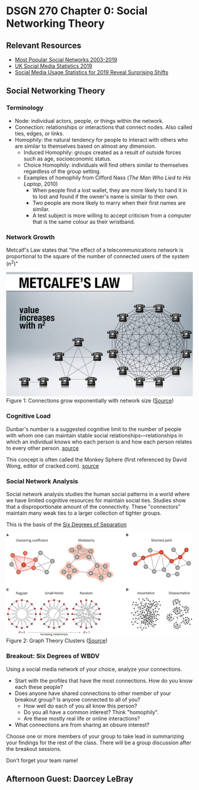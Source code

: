 # DSGN 270 Chapter 0: Social Networking Theory
## Relevant Resources
- [Most Popular Social Networks 2003-2019](https://youtu.be/aOymOiQdNaE)
- [UK Social Media Statistics 2019](https://youtu.be/lEzRHa5hQFA)
- [Social Media Usage Statistics for 2019 Reveal Surprising Shifts](https://www.convinceandconvert.com/social-media-research/social-media-usage-statistics/)

## Social Networking Theory
### Terminology
- Node: individual actors, people, or things within the network.
- Connection: relationships or interactions that connect nodes. Also called ties, edges, or links.
- Homophily: the natural tendency for people to interact with others who are similar to themselves based on almost any dimension. 
  - Induced Homophily: groups created as a result of outside forces such as age, socioeconomic status.
  - Choice Homophily: individuals will find others similar to themselves regardless of the group setting.
  - Examples of homophily from Cifford Nass (*The Man Who Lied to His Laptop*, 2010)
    - When people find a lost wallet, they are more likely to hand it in to lost and found if the owner's name is similar to their own.
    - Two people are more likely to marry when their first names are similar.
    - A test subject is more willing to accept criticism from a computer that is the same colour as their wristband.

### Network Growth
Metcalf's Law states that "the effect of a telecommunications network is proportional to the square of the number of connected users of the system (n<sup>2</sup>)"

![Infographic illustrating network diagrams at 2, 5 and 12 nodes](assets/metcalfs-law.jpg)
Figure 1: Connections grow exponentially with network size ([Source](https://medium.com/@embrkbusiness/knowledge-and-metcalfes-law-f0bc13a33db3))

### Cognitive Load
Dunbar's number is a suggested cognitive limit to the number of people with whom one can maintain stable social relationships—relationships in which an individual knows who each person is and how each person relates to every other person. [source](https://en.wikipedia.org/wiki/Dunbar%27s_number)

This concept is often called the Monkey Sphere (first referenced by David Wong, editor of cracked.com). [source](https://www.cracked.com/article_14990_what-monkeysphere.html)

### Social Network Analysis
Social network analysis studies the human social patterns in a world where we have limited cognitive resources for maintain social ties. Studies show that a disproportionate amount of the connectivity. These "connectors" maintain many weak ties to a larger collection of tighter groups.

This is the basis of the [Six Degrees of Separation](https://en.wikipedia.org/wiki/Six_degrees_of_separation)

![Summary of Graph Theory Terminolgy](assets/graph-theory.jpg)
Figure 2: Graph Theory Clusters ([Source](https://sciences.ucf.edu/psychology/lighthalllab/dr-lighthall-contributes-to-new-systematic-review-of-graph-theory/))

### Breakout: Six Degrees of WBDV
Using a social media network of your choice, analyze your connections.
  - Start with the profiles that have the most connections. How do you know each these people? 
  - Does anyone have shared connections to other member of your breakout group? Is anyone connected to all of you?
    - How well do each of you all know this person?
    - Do you all have a common interest? Think "homophily".
    - Are these mostly real life or online interactions?
  - What connections are from sharing an obsure interest?

Choose one or more members of your group to take lead in summarizing your findings for the rest of the class. There will be a group discussion after the breakout sessions.

Don't forget your team name!

## Afternoon Guest: Daorcey LeBray
